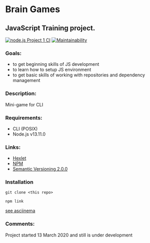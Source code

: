# Brain Games
## JavaScript Training project.

[![node.js Project 1 CI](https://github.com/Timur-eit/frontend-project-lvl1/workflows/node.js%20Project%201%20CI/badge.svg)](https://github.com/Timur-eit/frontend-project-lvl1/actions)
[![Maintainability](https://api.codeclimate.com/v1/badges/a99a88d28ad37a79dbf6/maintainability)](https://codeclimate.com/github/Timur-eit/frontend-project-lvl1/maintainability)

### Goals:
- to get beginning skills of JS development 
- to learn how to setup JS environment
- to get basic skills of working with repositories and dependency management

### Description:
Mini-game for CLI

### Requirements:
- CLI (POSIX)
- Node.js v13.11.0

### Links:
- [Hexlet](https://ru.hexlet.io)
- [NPM](https://www.npmjs.com/) 
- [Semantic Versioning 2.0.0](https://semver.org/)

### Installation
`git clone <this repo>`

`npm link`

[see asciinema](https://asciinema.org/a/311511)


### Comments:
Project started 13 March 2020 and still is under development
